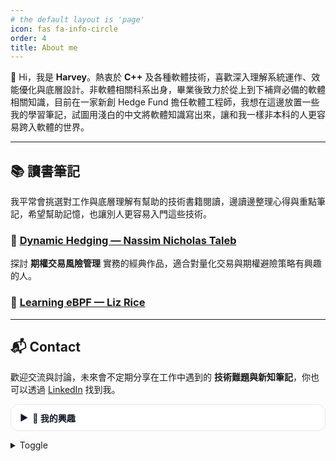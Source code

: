 ```yaml
---
# the default layout is 'page'
icon: fas fa-info-circle
order: 4
title: About me
---
```




👋 Hi，我是 **Harvey**。熱衷於 **C++** 及各種軟體技術，喜歡深入理解系統運作、效能優化與底層設計。非軟體相關科系出身，畢業後致力於從上到下補齊必備的軟體相關知識，目前在一家新創 Hedge Fund 擔任軟體工程師，我想在這邊放置一些我的學習筆記，試圖用淺白的中文將軟體知識寫出來，讓和我一樣非本科的人更容易跨入軟體的世界。

---

## 📚 讀書筆記

我平常會挑選對工作與底層理解有幫助的技術書籍閱讀，邊讀邊整理心得與重點筆記，希望幫助記憶，也讓別人更容易入門這些技術。 

### 🔹 [Dynamic Hedging — Nassim Nicholas Taleb](/posts/note-dynamic-hedging)
探討 **期權交易風險管理** 實務的經典作品，適合對量化交易與期權避險策略有興趣的人。  

### 🔹 [Learning eBPF — Liz Rice](/posts/note-learning-ebpf)

---

## 📬 Contact

歡迎交流與討論，未來會不定期分享在工作中遇到的 **技術難題與新知筆記**，你也可以透過 [LinkedIn](https://www.linkedin.com/in/harveywu-k/) 找到我。

<style>
/* === Toggle List Dark/Light 顏色變數（Chirpy 專用）=== */
html {
  @media (prefers-color-scheme: light) {
    &:not([data-mode]),
    &[data-mode='light'] {
      --toggle-bg: #ffffff;
      --toggle-bg-open: #f9fafb;
      --toggle-border: #e5e7eb;
      --toggle-border-open: #d1d5db;
      --toggle-text: #111827;
      --toggle-hover: #f3f4f6;
    }
    &[data-mode='dark'] {
      --toggle-bg: #0f1115;
      --toggle-bg-open: #1a1d24;
      --toggle-border: #2a2f3a;
      --toggle-border-open: #3b4252;
      --toggle-text: #e5e7eb;
      --toggle-hover: #171a21;
    }
  }

  @media (prefers-color-scheme: dark) {
    &:not([data-mode]),
    &[data-mode='dark'] {
      --toggle-bg: #0f1115;
      --toggle-bg-open: #1a1d24;
      --toggle-border: #2a2f3a;
      --toggle-border-open: #3b4252;
      --toggle-text: #e5e7eb;
      --toggle-hover: #171a21;
    }
    &[data-mode='light'] {
      --toggle-bg: #ffffff;
      --toggle-bg-open: #f9fafb;
      --toggle-border: #e5e7eb;
      --toggle-border-open: #d1d5db;
      --toggle-text: #111827;
      --toggle-hover: #f3f4f6;
    }
  }
}

/* === Toggle 元件樣式 === */
.toggle {
  border: 1px solid var(--toggle-border) !important;
  border-radius: 0.75rem;
  background-color: var(--toggle-bg) !important;
  overflow: hidden;
  margin: 1em 0;
  transition: background-color 0.2s ease, border-color 0.2s ease, box-shadow 0.2s ease;
}

.toggle.open {
  background-color: var(--toggle-bg-open) !important;
  border-color: var(--toggle-border-open) !important;
  box-shadow: 0 2px 8px rgba(0, 0, 0, 0.2);
}

.toggle-header {
  cursor: pointer;
  padding: 0.75em 1em;
  font-weight: bold;
  color: var(--toggle-text) !important;
  display: flex;
  align-items: center;
}

.toggle-header::before {
  content: "▶";
  display: inline-block;
  margin-right: 0.5em;
  transition: transform 0.2s ease;
}

.toggle.open .toggle-header::before {
  transform: rotate(90deg);
}

.toggle-header:hover {
  background-color: var(--toggle-hover) !important;
}

.toggle-content {
  max-height: 0;
  overflow: hidden;
  padding: 0 1em;
  color: var(--toggle-text) !important;
  transition: max-height 0.3s ease, padding 0.3s ease;
}

.toggle.open .toggle-content {
  max-height: 500px;
  padding: 0.6em 1em 1em;
}
</style>

<div class="toggle">
  <div class="toggle-header">📌 我的興趣</div>
  <div class="toggle-content">
    <ul>
      <li>程式設計</li>
      <li>Linux Kernel</li>
      <li>金融交易系統</li>
    </ul>
  </div>
</div>

<script>
document.addEventListener("DOMContentLoaded", function () {
  document.querySelectorAll(".toggle").forEach(function (toggle) {
    const header = toggle.querySelector(".toggle-header");
    header.addEventListener("click", function () {
      toggle.classList.toggle("open");
    });
  });
});
</script>


<details>
    <summary>Toggle</summary>
    <ul>
      <li>程式設計</li>
      <li>Linux Kernel</li>
      <li>金融交易系統</li>
    </ul>
</details>